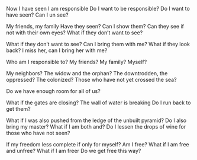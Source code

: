 Now I have seen
I am responsible
Do I want to be responsible?
Do I want to have seen?
Can I un see?

My friends, my family
Have they seen?
Can I show them?
Can they see if not with their own eyes?
What if they don’t want to see?

What if they don’t want to see?
Can I bring them with me?
What if they look back?
I miss her, can I bring her with me?

Who am I responsible to?
My friends?
My family?
Myself?

My neighbors?
The widow and the orphan?
The downtrodden, the oppressed?
The colonized?
Those who have not yet crossed the sea?

Do we have enough room for all of us?


What if the gates are closing?
The wall of water is breaking
Do I run back to get them?

What if I was also pushed from the ledge of the unbuilt pyramid?
Do I also bring my master?
What if I am both and?
Do I lessen the drops of wine for those who have not seen?

If my freedom less complete if only for myself?
Am I free?
What if I am free and unfree?
What if I am freer
Do we get free this way?